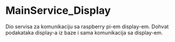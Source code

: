 # MainService_Display
 Dio servisa za komunikaciju sa raspberry pi-em display-em. Dohvat podakataka display-a iz baze i sama komunikacija sa display-em.
